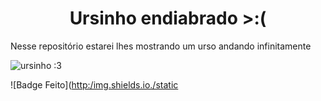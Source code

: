 <h1 align="center"> Ursinho endiabrado >:(</h1>
Nesse repositório estarei lhes mostrando um urso andando infinitamente

![ursinho :3](https://user-images.githubusercontent.com/118762722/205078005-49a5fcf3-0307-4e81-8b51-935688f04205.png)

![Badge Feito]([http:/img.shields.io./static](http://img.shields.io/static/v1?label=STATUS&message=FEITO&color=GREEN&style=for-the-badge)
